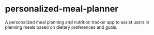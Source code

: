 # personalized-meal-planner
A personalized meal planning and nutrition tracker app to assist users in planning meals based on dietary preferences and goals.
